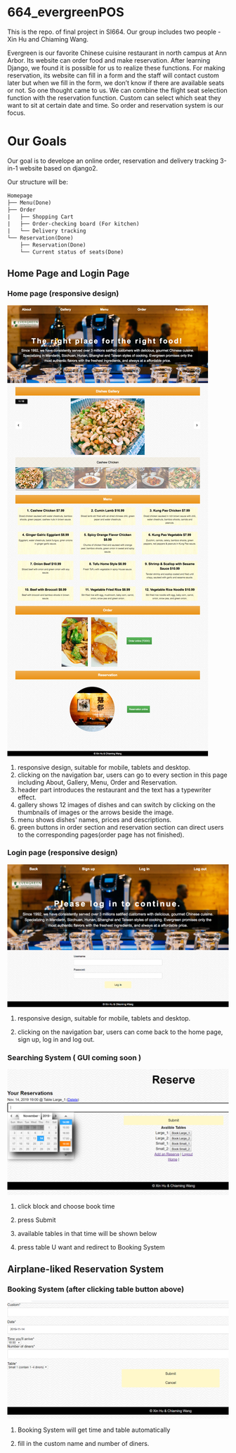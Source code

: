 # 664_evergreenPOS
This is the repo. of final project in SI664.
Our group includes two people - Xin Hu and Chiaming Wang.

Evergreen is our favorite Chinese cuisine restaurant in north campus at Ann Arbor. Its website can order food and make reservation. After learning Django, we found it is possible for us to realize these functions. For making reservation, its website can fill in a form and the staff will contact custom later but when we fill in the form, we don’t know if there are available seats or not. So one thought came to us. We can combine the flight seat selection function with the reservation function. Custom can select which seat they want to sit at certain date and time. So order and reservation system is our focus. 
# Our Goals
Our goal is to develope an online order, reservation and delivery tracking 3-in-1 website based on django2.

Our structure will be:

```
Homepage
├── Menu(Done)
├── Order
|   ├── Shopping Cart
|   ├── Order-checking board (For kitchen)
|   └── Delivery tracking
└── Reservation(Done)
    ├── Reservation(Done)
    └── Current status of seats(Done)

```
## Home Page and Login Page
### Home page (responsive design)
<img src="UI/homepage.jpg" />

1. responsive design, suitable for mobile, tablets and desktop.
2. clicking on the navigation bar, users can go to every section in this page including About, Gallery, Menu, Order and Reservation.
3. header part introduces the restaurant and the text has a typewriter effect. 
4. gallery shows 12 images of dishes and can switch by clicking on the thumbnails of images or the arrows beside the image.
5. menu shows dishes' names, prices and descriptions. 
6. green buttons in order section and reservation section can direct users to the corresponding pages(order page has not finished).
### Login page (responsive design)
<img src="UI/loginpage.png" />

1. responsive design, suitable for mobile, tablets and desktop.

2. clicking on the navigation bar, users can come back to the home page, sign up, log in and log out.

### Searching System ( GUI coming soon )
<img src="UI/search.png" />

1. click block and choose book time  

2. press Submit  

3. available tables in that time will be shown below  

4. press table U want and redirect to Booking System  

## Airplane-liked Reservation System
### Booking System (after clicking table button above)
<img src="UI/detail.png" />

1. Booking System will get time and table automatically  

2. fill in the custom name and number of diners.  

